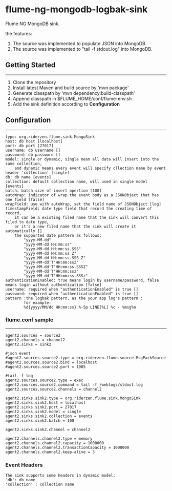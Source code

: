flume-ng-mongodb-logbak-sink
=============
Flume NG MongoDB sink.

the features:
1. The source was implemented to populate JSON into MongoDB.
2. The source was implemented to "tail -f stdout.log" into MongoDB.

## Getting Started
- - -
1. Clone the repository
2. Install latest Maven and build source by 'mvn package'
3. Generate classpath by 'mvn dependency:build-classpath'
4. Append classpath in $FLUME_HOME/conf/flume-env.sh
5. Add the sink definition according to **Configuration**

## Configuration
- - - 
	type: org.riderzen.flume.sink.MongoSink
	host: db host [localhost]
	port: db port [27017]
	username: db username []
	password: db password []
	model: single or dynamic, single mean all data will insert into the same collection,
	    and dynamic means every event will specify cllection name by event header 'collection' [single]
	db: db name [events]
	collection: default collection name, will used in single model [events]
	batch: batch size of insert opertion [100]
	autoWrap: indicator of wrap the event body as a JSONObject that has one field [false]
	wrapField: use with autoWrap, set the field name of JSONObject [log]
	timestampField: date type field that record the creating time of record,
	    it can be a existing filed name that the sink will convert this filed to date type,
	    or it's a new filed name that the sink will create it automatically []
        the supported date pattern as follows:
            "yyyy-MM-dd"
            "yyyy-MM-dd HH:mm:ss"
            "yyyy-MM-dd HH:mm:ss.SSS"
            "yyyy-MM-dd HH:mm:ss Z"
            "yyyy-MM-dd HH:mm:ss.SSS Z"
            "yyyy-MM-dd'T'HH:mm:ssZ"
            "yyyy-MM-dd'T'HH:mm:ss.SSSZ"
            "yyyy-MM-dd'T'HH:mm:ssz"
            "yyyy-MM-dd'T'HH:mm:ss.SSSz"
    authenticationEnabled: true means login by username/password, false means login without authentication [false]
    username: required when "authenticationEnabled" is true []
    password: required when "authenticationEnabled" is true []
    pattern :the logbak pattern, as the your app log's pattern :
            for example:
            %d{yyyy/MM/dd HH:mm:ss} %-5p LINE[%L] %c - %msg%n

### flume.conf sample
- - -
	agent2.sources = source2
	agent2.channels = channel2
	agent2.sinks = sink2

	#json event
	#agent2.sources.source2.type = org.riderzen.flume.source.MsgPackSource
	#agent2.sources.source2.bind = localhost
	#agent2.sources.source2.port = 1985

	#tail -f log
    agent2.sources.source2.type = exec
    agent2.sources.source2.command = tail -f /weblogs/stdout.log
   	agent2.sources.source2.channels = channel2
	
	agent2.sinks.sink2.type = org.riderzen.flume.sink.MongoSink
	agent2.sinks.sink2.host = localhost
	agent2.sinks.sink2.port = 27017
	agent2.sinks.sink2.model = single
	agent2.sinks.sink2.collection = events
	agent2.sinks.sink2.batch = 100
	
	agent2.sinks.sink2.channel = channel2
	
	agent2.channels.channel2.type = memory
	agent2.channels.channel2.capacity = 1000000
	agent2.channels.channel2.transactionCapacity = 1000000
	agent2.channels.channel2.keep-alive = 3

### Event Headers
    The sink supports some headers in dynamic model:
    'db': db name
    'collection' : collection name
